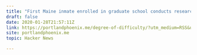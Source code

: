 ```yaml
---
title: "First Maine inmate enrolled in graduate school conducts research in prison"
draft: false
date: 2020-01-28T21:57:11Z
link: https://portlandphoenix.me/degree-of-difficulty/?utm_medium=RSS&utm_source=hune
site: portlandphoenix.me
topic: Hacker News  

---
```

